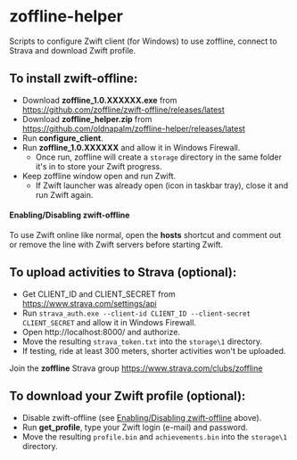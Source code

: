 # zoffline-helper

Scripts to configure Zwift client (for Windows) to use zoffline, connect to Strava and download Zwift profile.

## To install zwift-offline:

* Download **zoffline_1.0.XXXXXX.exe** from https://github.com/zoffline/zwift-offline/releases/latest
* Download **zoffline_helper.zip** from https://github.com/oldnapalm/zoffline-helper/releases/latest
* Run **configure_client**.
* Run **zoffline_1.0.XXXXXX** and allow it in Windows Firewall.
  * Once run, zoffline will create a ``storage`` directory in the same folder it's in to store your Zwift progress.
* Keep zoffline window open and run Zwift.
  * If Zwift launcher was already open (icon in taskbar tray), close it and run Zwift again.

#### Enabling/Disabling zwift-offline

To use Zwift online like normal, open the **hosts** shortcut and comment out or remove the line with Zwift servers before starting Zwift.

## To upload activities to Strava (optional):

* Get CLIENT_ID and CLIENT_SECRET from https://www.strava.com/settings/api
* Run ``strava_auth.exe --client-id CLIENT_ID --client-secret CLIENT_SECRET`` and allow it in Windows Firewall.
* Open http://localhost:8000/ and authorize.
* Move the resulting ``strava_token.txt`` into the ``storage\1`` directory.
* If testing, ride at least 300 meters, shorter activities won't be uploaded.

Join the **zoffline** Strava group https://www.strava.com/clubs/zoffline

## To download your Zwift profile (optional):

* Disable zwift-offline (see [Enabling/Disabling zwift-offline](https://github.com/oldnapalm/zoffline-helper#enablingdisabling-zwift-offline) above).
* Run **get_profile**, type your Zwift login (e-mail) and password.
* Move the resulting ``profile.bin`` and ``achievements.bin`` into the ``storage\1`` directory.
